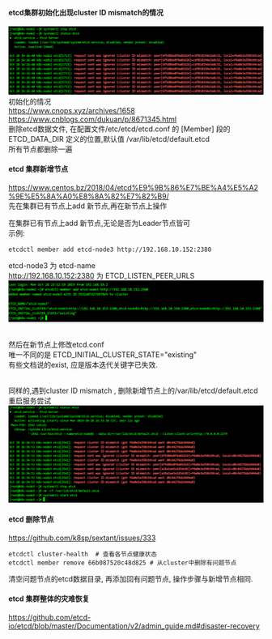 #### etcd集群初始化出现cluster ID mismatch的情况

![](/images/lcf2aAz4XQ3EH0YPoOdjrq6eGIFN1CSm.png)
初始化的情况  
https://www.cnops.xyz/archives/1658  
https://www.cnblogs.com/dukuan/p/8671345.html  
删除etcd数据文件, 在配置文件/etc/etcd/etcd.conf 的 [Member] 段的 ETCD_DATA_DIR 定义的位置,默认值 /var/lib/etcd/default.etcd  
所有节点都删除一遍  

#### etcd 集群新增节点  
https://www.centos.bz/2018/04/etcd%E9%9B%86%E7%BE%A4%E5%A2%9E%E5%8A%A0%E8%8A%82%E7%82%B9/  
先在集群已有节点上add 新节点,再在新节点上操作  

在集群已有节点上add 新节点,无论是否为Leader节点皆可  
示例:  
```
etcdctl member add etcd-node3 http://192.168.10.152:2380
```  
etcd-node3 为 etcd-name  
http://192.168.10.152:2380 为 ETCD_LISTEN_PEER_URLS  
![](/images/K3szqMlOiJynmv07W6RGPSjbra5VXZo4.png)  
&nbsp;

然后在新节点上修改etcd.conf&nbsp;  
唯一不同的是 ETCD_INITIAL_CLUSTER_STATE="existing"  
有些文档说的exist, 应是版本迭代关键字已失效.  
&nbsp;

同样的,遇到cluster ID mismatch , 删除新增节点上的/var/lib/etcd/default.etcd 重启服务尝试  
![](/images/8cRvIZs9n3ryCKYSoxLkeFWDbHfXq640.png)

#### etcd 删除节点  
https://github.com/k8sp/sextant/issues/333  
```
etcdctl cluster-health  # 查看各节点健康状态
etcdctl member remove 66b087520c48d825 # 从cluster中删除有问题节点
```

清空问题节点的etcd数据目录, 再添加回有问题节点, 操作步骤与新增节点相同.


#### etcd 集群整体的灾难恢复  
https://github.com/etcd-io/etcd/blob/master/Documentation/v2/admin_guide.md#disaster-recovery 